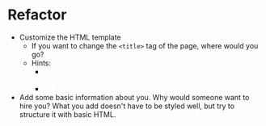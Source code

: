 # Refactor
- Customize the HTML template
  - If you want to change the `<title>` tag of the page, where would you go?
  - Hints:
    - <span style="color: white">The title tag is something in the page layout, that is set application wide right now.</span>
    - <span style="color: white">Is it M,V, or C?</span>
- Add some basic information about you. Why would someone want to hire you? What you add doesn't have to be styled well, but try to structure it with basic HTML.

